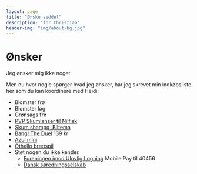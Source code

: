 ```yaml
---
layout: page
title: "Ønske seddel"
description: "for Christian"
header-img: "img/about-bg.jpg"
---
```

# Ønsker

Jeg ønsker mig ikke noget.

Men nu hvor nogle spørger hvad jeg ønsker, har jeg skrevet min indkøbsliste her som du kan koordinere med Heidi:

* Blomster frø
* Blomster løg
* Grønsags frø
* [PVP Skumlanser til Nilfisk](https://www.billigbilpleje.dk/pi/First-Foamer-ECO-Skumlanse-1-stk-_8726794v1623171_439637.aspx)
* [Skum shampo, Biltema](https://www.biltema.dk/bilpleje/bilvask/bilshampoo/skumshampoo-lyserod-1-liter-2000046132)
* [Bang! The Duel](https://www.spelexperten.dk/dk/selskabsspil/kortspil/bang-the-duel.html) 139 kr
* [Azul mini](https://www.hyggeonkel.dk/produkt/azul-mini)
* [Othello brætspil](https://www.proshop.dk/Braetspil/Alga-Othello-Bring-Along/2780038)
* Støt nogen du ikke kender.
  * [Foreningen imod Ulovlig Logning](https://ulovliglogning.dk/#wannahelp) Mobile Pay til 40456
  * [Dansk søredningsselskab](https://dsrs.dk/stot-os)
